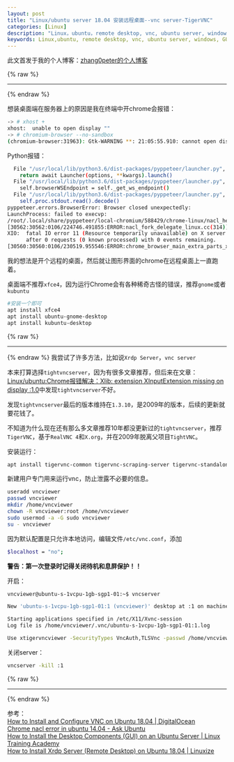 ```yaml
---
layout: post
title: "Linux/ubuntu server 18.04 安装远程桌面--vnc server-TigerVNC"
categories: [Linux]
description: "Linux，ubuntu，remote desktop, vnc, ubuntu server, windows，GUI，terminal， vnc server，Xrdp Server，图形界面，X Server"
keywords: Linux,ubuntu, remote desktop, vnc, ubuntu server, windows, GUI, terminal,  vnc server, Xrdp Server
---
```


此文首发于我的个人博客：[zhang0peter的个人博客](https://zhang0peter.com)         

{% raw %}
***          
{% endraw %}


想装桌面端在服务器上的原因是我在终端中开chrome会报错：
```sh
-> # xhost +
xhost:  unable to open display ""
-> # chromium-browser --no-sandbox   
(chromium-browser:31963): Gtk-WARNING **: 21:05:55.910: cannot open display: 
```
Python报错：
```sh
  File "/usr/local/lib/python3.6/dist-packages/pyppeteer/launcher.py", line 330, in launch
    return await Launcher(options, **kwargs).launch()
  File "/usr/local/lib/python3.6/dist-packages/pyppeteer/launcher.py", line 174, in launch
    self.browserWSEndpoint = self._get_ws_endpoint()
  File "/usr/local/lib/python3.6/dist-packages/pyppeteer/launcher.py", line 219, in _get_ws_endpoint
    self.proc.stdout.read().decode()
pyppeteer.errors.BrowserError: Browser closed unexpectedly:
LaunchProcess: failed to execvp:
/root/.local/share/pyppeteer/local-chromium/588429/chrome-linux/nacl_helper
[30562:30562:0106/224746.491855:ERROR:nacl_fork_delegate_linux.cc(314)] Bad NaCl helper startup ack (0 bytes)
XIO:  fatal IO error 11 (Resource temporarily unavailable) on X server "localhost:10.0"
      after 0 requests (0 known processed) with 0 events remaining.
[30560:30560:0106/230519.955546:ERROR:chrome_browser_main_extra_parts_x11.cc(62)] X IO error received (X server probably went away)
```
我的想法是开个远程的桌面，然后就让图形界面的chrome在远程桌面上一直跑着。

桌面端不推荐`xfce4`，因为运行Chrome会有各种稀奇古怪的错误，推荐`gnome`或者`kubuntu`
```sh
#安装一个即可
apt install xfce4
apt install ubuntu-gnome-desktop
apt install kubuntu-desktop
```


{% raw %}
***          
{% endraw %}
我尝试了许多方法，比如说`Xrdp Server`，`vnc server`

本来打算选择`tightvncserver`，因为有很多文章推荐，但后来在文章：[Linux/ubuntu:Chrome报错解决：Xlib: extension XInputExtension missing on display :1.0](https://zhang0peter.com/2020/02/19/linux-chrome-fix/)中发现`tightvncserver`不好。




发现`tightvncserver`最后的版本维持在`1.3.10`，是2009年的版本，后续的更新就要花钱了。

不知道为什么现在还有那么多文章推荐10年都没更新过的`tightvncserver`，推荐`TigerVNC`，基于`RealVNC 4`和`X.org`，并在2009年脱离父项目`TightVNC`。

安装运行：
```sh
apt install tigervnc-common tigervnc-scraping-server tigervnc-standalone-server tigervnc-xorg-extension tigervnc-viewer ttf-wqy-zenhei
```

新建用户专门用来运行vnc，防止泄露不必要的信息。

```sh
useradd vncviewer
passwd vncviewer
mkdir /home/vncviewer
chown -R vncviewer:root /home/vncviewer
sudo usermod -a -G sudo vncviewer
su - vncviewer
```

因为默认配置是只允许本地访问，编辑文件`/etc/vnc.conf`，添加
```sh
$localhost = "no";
```

**警告：第一次登录时记得关闭待机和息屏保护！！**

开启：
```sh
vncviewer@ubuntu-s-1vcpu-1gb-sgp1-01:~$ vncserver 

New 'ubuntu-s-1vcpu-1gb-sgp1-01:1 (vncviewer)' desktop at :1 on machine ubuntu-s-1vcpu-1gb-sgp1-01

Starting applications specified in /etc/X11/Xvnc-session
Log file is /home/vncviewer/.vnc/ubuntu-s-1vcpu-1gb-sgp1-01:1.log

Use xtigervncviewer -SecurityTypes VncAuth,TLSVnc -passwd /home/vncviewer/.vnc/passwd ubuntu-s-1vcpu-1gb-sgp1-01:1 to connect to the VNC server.
```
关闭server：
```sh
vncserver -kill :1
```
{% raw %}
***          
{% endraw %}


参考：     
[How to Install and Configure VNC on Ubuntu 18.04 | DigitalOcean](https://www.digitalocean.com/community/tutorials/how-to-install-and-configure-vnc-on-ubuntu-18-04)         
[Chrome nacl error in ubuntu 14.04 - Ask Ubuntu](https://askubuntu.com/questions/1002496/chrome-nacl-error-in-ubuntu-14-04)        
[How to Install the Desktop Components (GUI) on an Ubuntu Server | Linux Training Academy](https://www.linuxtrainingacademy.com/install-desktop-on-ubuntu-server/)          
[How to Install Xrdp Server (Remote Desktop) on Ubuntu 18.04 | Linuxize](https://linuxize.com/post/how-to-install-xrdp-on-ubuntu-18-04/)                  
